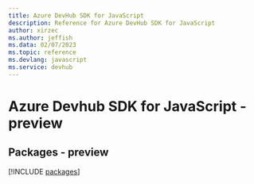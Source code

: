 ```yaml
---
title: Azure DevHub SDK for JavaScript
description: Reference for Azure DevHub SDK for JavaScript
author: xirzec
ms.author: jeffish
ms.data: 02/07/2023
ms.topic: reference
ms.devlang: javascript
ms.service: devhub
---
```

# Azure Devhub SDK for JavaScript - preview
## Packages - preview
[!INCLUDE [packages](devhub-index.md)]